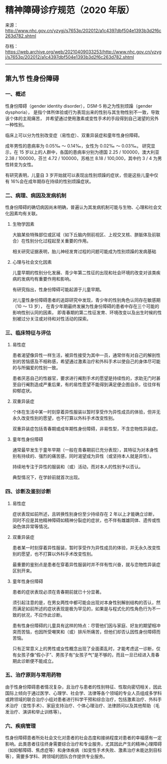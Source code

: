 # 精神障碍诊疗规范（2020 年版）

来源：<http://www.nhc.gov.cn/yzygj/s7653p/202012/a1c4397dbf504e1393b3d2f6c263d782.shtml>

存档：<https://web.archive.org/web/20210409033253/http://www.nhc.gov.cn/yzygj/s7653p/202012/a1c4397dbf504e1393b3d2f6c263d782.shtml>

---

## 第九节 性身份障碍

### 一、概述

性身份障碍（gender identity disorder），DSM-5 称之为性别烦躁（gender dysphoria），
是指个体所体验或行为表现出来的性别与其生物性别不一致，导致该个体的主观痛苦，
并希望通过使用激素或变性手术的手段得到自己渴望的另外一种性别。

临床上可以分为性别改变症（易性症）、双重异装症和童年性身份障碍。

成年男性的患病率为 0.05‰ ～ 0.14‰，女性为 0.02‰ ～ 0.03‰。
研究显示，在 15 岁以上的人群中，各国的患病率分别为德国 2.25 / 100000，澳大利亚 2.38 / 100000，芬兰 4.72 / 100000，苏格兰 8.18 / 100,000，其中约 3 / 4 为男性转变为女性。

有研究表明，儿童自 3 岁开始就可以表现出性别烦躁的症状，但是这些儿童中仅有 16%会在成年期存在持续的性别烦躁症状。

### 二、病理、病因及发病机制

性身份障碍的确切病因尚未明确，普遍认为其发病机制可能与生物、心理和社会文化因素均有关联。

1. 生物学因素

   大脑某些特殊部位或区域（如下丘脑内侧前视区、上视交叉核、胼胝体及前联合）在性别分化过程起至关重要的作用。

   相关研究证据表明，胎儿神经发育过程的问题可能成为性别烦躁的发病基础

1. 心理与社会文化因素

   儿童早期的性别分化发展、青少年第二性征的出现和社会环境的改变对该类疾病的发病均有重要作用和影响。

   有研究指出，性身份障碍可能起源于儿童早期。

   对儿童性身份障碍患者的追踪研究中发现，青少年的性别角色认同存在敏感期（10 ～ 13 岁），
   在青少年期最终发展为性身份障碍的患者中存在三个可能的影响性别认同的因素，
   即青春期的第二性征发育、环境改变以及出生时候的性别被过分关注或对待和对性活动的探索。

### 三、临床特征与评估

1. 易性症

   患者渴望像异性一样生活，被异性接受为其中一员，通常伴有对自己的解剖性别的苦恼感及不相称感，希望通过激素治疗和外科手术以使自己的身体尽可能的与所偏爱的性别一致。

   患者厌恶自己的性器官，要求进行阉割手术的愿望是持续性的，求助无门时甚至自行阉割造成严重后果，有的易性愿望不能得到满足便企图自杀，往往伴有抑郁症状。

1. 双重异装症

   个体在生活中某一时刻穿着异性服装以暂时享受作为异性成员的体验，但并无永久改变性别的愿望，也不打算以外科手术改变性别。

   双重异装症包括青春期或成年期性身份障碍，非易性型，不含恋物性异装症。

1. 童年性身份障碍

   通常最早发生于童年早期（一般在青春期前已充分表现），其特征为对本身性别有持续的、强烈的痛苦感，同时渴望成为异性（或坚持本人就是异性）。

   持续地专注于异性的服装和（或）活动，而对本人的性别予以否认。

   典型情况下，在学龄前就首次出现。

### 四、诊断及鉴别诊断

1. 易性症

   症状表现如前所述，且转换性别身份至少持续存在 2 年以上才能确立诊断，
   同时不应是其他精神障碍如精神分裂症的症状，也不伴有雌雄同体、遗传或性染色体异常等情况。

1. 双重异装症

   患者某一时刻穿着异性服装，暂时享受作为异性成员的体验，并无永久改变性别的愿望，也不打算以外科手术改变性别。

   最重要的鉴别点是患者在穿着异性服装时并不伴有性兴奋，就与恋物性异装症区别开来。

1. 童年性身份障碍

   患者的症状表现必须在青春期前就已十分显著。

   须引起注意的是，在男女两性中都可能会出现对本身性别解剖结构的否认，然而满足如前所述的症状表现是极为罕见的，如果是与程式化的性角色行为不一致的状况，不应作此诊断。

   患有性身份障碍的儿童具有这样的特点：尽管他们因与家庭、好友的期望相冲突而苦恼，也因所受嘲笑和（或）排斥所痛苦，但他们却否认因性身份障碍而苦恼。

   只有正常意义上的男性或女性概念出现了全面紊乱时，才能考虑这一诊断，仅有女孩子像“假小子”、男孩子有“女孩子气”是不够的，而且一旦已经进入青春期此诊断便不能成立。

### 五、治疗原则与常用药物

由于性身份障碍患者情况复杂，且治疗与患者的性别特征、性取向密切相关，因此国际上倾向于通过医学、心理学、社会学、法律等各个领域的专业人员组成多学科或跨领域的联合治疗小组对患者进行科学干预和综合治疗，包括激素治疗、外科手术治疗（变性手术）、家庭支持治疗、个体心理治疗、法律顾问以及其他帮助（毛发治疗、演讲和举止训练等）。

### 六、疾病管理

性身份障碍患者所处社会文化对患者的社会态度和接纳程度对患者的幸福感有一定影响。此类患者往往终身需要综合治疗和专业服务，尤其因此产生的精神心理障碍（如抑郁障碍、焦虑症等）和身体疾病（如变性手术失败、激素治疗未能达到目标等），需要多学科、跨领域的团队合作提供专业服务。
